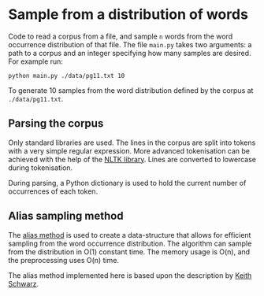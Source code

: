 # Sample from a distribution of words

Code to read a corpus from a file, and sample `n` words from the word occurrence distribution of that file. The file `main.py` takes two arguments: a path to a corpus and an integer specifying how many samples are desired. For example run:

    python main.py ./data/pg11.txt 10

To generate 10 samples from the word distribution defined by the corpus at `./data/pg11.txt`.

## Parsing the corpus

Only standard libraries are used. The lines in the corpus are split into tokens with a very simple regular expression. More advanced tokenisation can be achieved with the help of the [NLTK library](http://www.nltk.org/). Lines are converted to lowercase during tokenisation.

During parsing, a Python dictionary is used to hold the current number of occurrences of each token. 


## Alias sampling method

The [alias method](http://en.wikipedia.org/wiki/Alias_method) is used to create a data-structure that allows for efficient sampling from the word occurrence distribution. The algorithm can sample from the distribution in O(1) constant time. The memory usage is O(n), and the preprocessing uses O(n) time.

The alias method implemented here is based upon the description by [Keith Schwarz](http://keithschwarz.com/darts-dice-coins/).